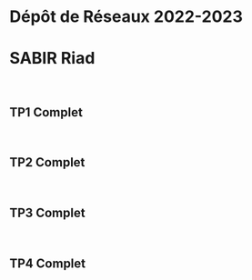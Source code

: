 # Dépôt de Réseaux 2022-2023 
# SABIR Riad
<br>

## TP1 Complet
<br>

## TP2 Complet 
<br>

## TP3 Complet 
<br>

## TP4 Complet 